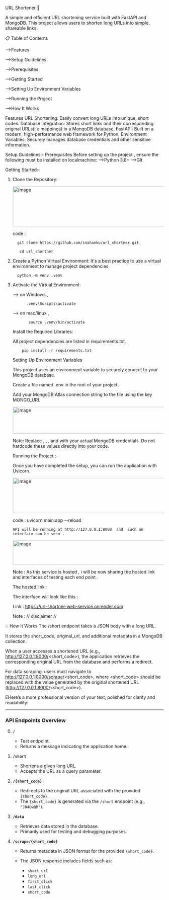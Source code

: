 URL Shortener 🔗

A simple and efficient URL shortening service built with FastAPI and MongoDB. This project allows users to shorten long URLs into simple, shareable links.

📋 Table of Contents

-->Features

-->Setup Guidelines

-->Prerequisites

-->Getting Started

-->Setting Up Environment Variables

-->Running the Project

-->How It Works

Features
URL Shortening: Easily convert long URLs into unique, short codes.
Database Integration: Stores short links and their corresponding original URLs(i,e mappings) in a MongoDB database.
FastAPI: Built on a modern, high-performance web framework for Python.
Environment Variables: Securely manages database credentials and other sensitive information.

Setup Guidelines:-
Prerequisites
Before setting up the project ,  ensure  the following  must be installed on  localmachine:
-->Python 3.8+
-->Git

Getting Started:-
1. Clone the Repository:

     <img width="680" height="127" alt="image" src="https://github.com/user-attachments/assets/6afe9044-42b2-42b8-b108-d31e7884a770" />

   code :

         git clone https://github.com/snahanku/url_shortner.git
   
          cd url_shortner

3.  Create a Python Virtual Environment:
     It's a best practice to use a virtual environment to manage project dependencies.

 
    
          python -m venv .venv

5.  Activate the Virtual Environment:
   
     --> on Windows ,
    
    
              .venv\Scripts\activate

    -->  on mac/linux ,
    
          
    
               source .venv/bin/activate


    Install the Required Libraries:
    
     All project dependencies are listed in requirements.txt.

    
    
            pip install -r requirements.txt


    Setting Up Environment Variables

    This project uses an environment variable to securely connect to your MongoDB database.

    Create a file named .env in the root of your project.

    Add your MongoDB Atlas connection string to the file using the key MONGO_URI.

    <img width="696" height="85" alt="image" src="https://github.com/user-attachments/assets/a593112b-e3b0-431d-8ff8-dd59e6c81e3d" />

    Note: Replace <username>, <password>, <cluster-name>, and <app-name> with your actual MongoDB credentials. Do not hardcode these values directly into your code.



    Running the Project :-
    
       Once you have completed the setup, you can run the application with Uvicorn.

       <img width="724" height="112" alt="image" src="https://github.com/user-attachments/assets/e7ca0861-02bf-41fd-82b6-5fb28f0e3f5b" />

       code :
               uvicorn main:app --reload


        API will be running at http://127.0.0.1:8000  and  such an interface can be seen .


      <img width="800" height="77" alt="image" src="https://github.com/user-attachments/assets/23e1ae05-d790-4a6a-a7bc-dca5b1b09dc1" />


      Note : As  this service is hosted , i will be now sharing  the hosted link  and interfaces of testing each  end point .

      The hosted link :

       


     The interface will look like this :

     Link :
             https://url-shortner-web-service.onrender.com

    Note : // disclaimer //



   💡 How It Works
The /short endpoint takes a JSON body with a long URL.

It stores the short_code, original_url, and additional metadata in a MongoDB collection.

When a user accesses a shortened URL (e.g., http://127.0.0.1:8000/<short_code>), the application retrieves the corresponding original URL from the database and performs a redirect.

For data scraping, users must navigate to http://127.0.0.1:8000/scrape/<short_code>, where <short_code> should be replaced with the value generated by the original shortened URL (http://127.0.0.1:8000/<short_code>).


EHere’s a more professional version of your text, polished for clarity and readability:

---

### API Endpoints Overview

0. **`/`**

   * Test endpoint.
   * Returns a message indicating the application home.

1. **`/short`**

   * Shortens a given long URL.
   * Accepts the URL as a query parameter.

2. **`/{short_code}`**

   * Redirects to the original URL associated with the provided `{short_code}`.
   * The `{short_code}` is generated via the `/short` endpoint (e.g., `"J04OwQM"`).

3. **`/data`**

   * Retrieves data stored in the database.
   * Primarily used for testing and debugging purposes.

4. **`/scrape/{short_code}`**

   * Returns metadata in JSON format for the provided `{short_code}`.
   * The JSON response includes fields such as:

     * `short_url`
     * `long_url`
     * `first_click`
     * `last_click`
     * `short_code`




       





     


    


          



